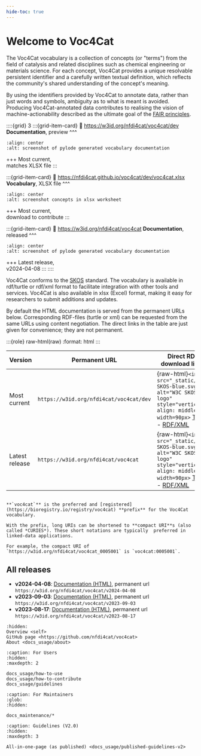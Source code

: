 ```yaml
---
hide-toc: true
---
```


# Welcome to Voc4Cat

The Voc4Cat vocabulary is a collection of concepts (or "terms") from the field of catalysis and related disciplines such as chemical engineering or materials science.
For each concept, Voc4Cat provides a unique resolvable persistent identifier and a carefully written textual definition,
which reflects the community's shared understanding of the concept's meaning.

By using the identifiers provided by Voc4Cat to annotate data, rather than just words and symbols, ambiguity as to what is meant is avoided.
Producing Voc4Cat-annotated data contributes to realising the vision of machine-actionability described as the ultimate goal of the [FAIR principles](https://doi.org/10.1038/sdata.2016.18).

::::{grid} 3
:::{grid-item-card}
:link: https://w3id.org/nfdi4cat/voc4cat/dev
**Documentation**, preview
^^^

```{image} _static/voc4cat-pylode-docs.png
:align: center
:alt: screenshot of pylode generated vocabulary documentation
```

+++
Most current, \
matches XLSX file
:::

:::{grid-item-card}
:link: https://nfdi4cat.github.io/voc4cat/dev/voc4cat.xlsx
**Vocabulary**, XLSX file
^^^

```{image} _static/voc4cat-concept-sheet.png
:align: center
:alt: screenshot concepts in xlsx worksheet
```

+++
Most current, \
download to contribute
:::

:::{grid-item-card}
:link: https://w3id.org/nfdi4cat/voc4cat
**Documentation**, released
^^^

```{image} _static/voc4cat-pylode-docs.png
:align: center
:alt: screenshot of pylode generated vocabulary documentation
```

+++
Latest release, \
v2024-04-08
:::
::::

Voc4Cat conforms to the [SKOS](https://www.w3.org/TR/skos-reference/) standard.
The vocabulary is available in rdf/turtle or rdf/xml format to facilitate integration with other tools and services.
Voc4Cat is also available in xlsx (Excel) format, making it easy for researchers to submit additions and updates.

By default the HTML documentation is served from the permanent URLs below.
Corresponding RDF-files (turtle or xml) can be requested from the same URLs using content negotiation.
The direct links in the table are just given for convenience; they are not permanent.

:::{role} raw-html(raw)
:format: html
:::

| Version        | Permanent URL                               | Direct RDF download links                 |
| -------------- | ------------------------------------------- | ----------------------------------------- |
| Most current   | ```https://w3id.org/nfdi4cat/voc4cat/dev``` | {raw-html}`<img src="_static/W3C-SKOS-blue.svg" alt="W3C SKOS logo" style="vertical-align: middle" width=90px>` [Turtle](https://nfdi4cat.github.io/voc4cat/dev/voc4cat.ttl) - [RDF/XML](https://nfdi4cat.github.io/voc4cat/dev/voc4cat.xml) |
| Latest release | ```https://w3id.org/nfdi4cat/voc4cat```     | {raw-html}`<img src="_static/W3C-SKOS-blue.svg" alt="W3C SKOS logo" style="vertical-align: middle" width=90px>` [Turtle](https://nfdi4cat.github.io/voc4cat/latest/voc4cat.ttl) - [RDF/XML](https://nfdi4cat.github.io/voc4cat/latest/voc4cat.xml) |

```{tip}

**`voc4cat`** is the preferred and [registered](https://bioregistry.io/registry/voc4cat) **prefix** for the Voc4Cat vocabulary.

With the prefix, long URIs can be shortened to **compact URI**s (also called *CURIES*). These short notations are typically  preferred in linked-data applications.

For example, the compact URI of `https://w3id.org/nfdi4cat/voc4cat_0005001` is `voc4cat:0005001`.
```

## All releases

- **v2024-04-08**: [Documentation (HTML)](https://w3id.org/nfdi4cat/voc4cat/v2024-04-08), permanent url `https://w3id.org/nfdi4cat/voc4cat/v2024-04-08`
- **v2023-09-03**: [Documentation (HTML)](https://w3id.org/nfdi4cat/voc4cat/v2023-09-03"), permanent url `https://w3id.org/nfdi4cat/voc4cat/v2023-09-03`
- **v2023-08-17**: [Documentation (HTML)](https://w3id.org/nfdi4cat/voc4cat/v2023-08-17), permanent url `https://w3id.org/nfdi4cat/voc4cat/v2023-08-17`

```{toctree}
:hidden:
Overview <self>
GitHub page <https://github.com/nfdi4cat/voc4cat>
About <docs_usage/about>
```

```{toctree}
:caption: For Users
:hidden:
:maxdepth: 2

docs_usage/how-to-use
docs_usage/how-to-contribute
docs_usage/guidelines
```

```{toctree}
:caption: For Maintainers
:glob:
:hidden:

docs_maintenance/*
```

```{toctree}
:caption: Guidelines (V2.0)
:hidden:
:maxdepth: 3

All-in-one-page (as published) <docs_usage/published-guidelines-v2>
```
